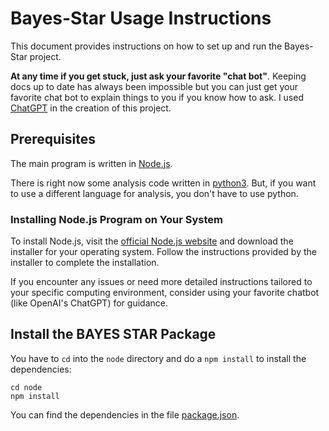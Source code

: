 # Bayes-Star Usage Instructions

This document provides instructions on how to set up and run the Bayes-Star project.

**At any time if you get stuck, just ask your favorite "chat bot"**. Keeping docs up to date has always been impossible but you can just get your favorite chat bot to explain things to you if you know how to ask. I used [ChatGPT](https://chat.openai.com/) in the creation of this project.

## Prerequisites

The main program is written in [Node.js](https://nodejs.org).

There is right now some analysis code written in [python3](https://www.python.org/). But, if you want to use a different language for analysis, you don't have to use python.

### Installing Node.js Program on Your System

To install Node.js, visit the [official Node.js website](https://nodejs.org/) and download the installer for your operating system. Follow the instructions provided by the installer to complete the installation.

If you encounter any issues or need more detailed instructions tailored to your specific computing environment, consider using your favorite chatbot (like OpenAI's ChatGPT) for guidance.

## Install the BAYES STAR Package
You have to `cd` into the `node` directory and do a `npm install` to install the dependencies:


```
cd node
npm install
```

You can find the dependencies in the file [package.json](node/package.json).